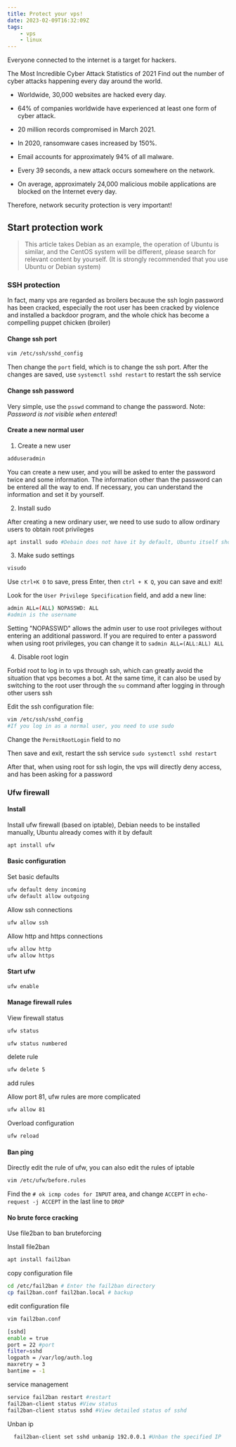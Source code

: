 ```yaml
---
title: Protect your vps!
date: 2023-02-09T16:32:09Z
tags:
    - vps
    - linux
---
```


Everyone connected to the internet is a target for hackers.

The Most Incredible Cyber Attack Statistics of 2021 Find out the number of cyber attacks happening every day around the world.

<!--more-->

- Worldwide, 30,000 websites are hacked every day.

- 64% of companies worldwide have experienced at least one form of cyber attack.

- 20 million records compromised in March 2021.

- In 2020, ransomware cases increased by 150%.

- Email accounts for approximately 94% of all malware.

- Every 39 seconds, a new attack occurs somewhere on the network.

- On average, approximately 24,000 malicious mobile applications are blocked on the Internet every day.

Therefore, network security protection is very important!

## Start protection work

> This article takes Debian as an example, the operation of Ubuntu is similar, and the CentOS system will be different, please search for relevant content by yourself. (It is strongly recommended that you use Ubuntu or Debian system)

### SSH protection

In fact, many vps are regarded as broilers because the ssh login password has been cracked, especially the root user has been cracked by violence and installed a backdoor program, and the whole chick has become a compelling puppet chicken (broiler)

#### Change ssh port

```bash
vim /etc/ssh/sshd_config
```

Then change the `port` field, which is to change the ssh port. After the changes are saved, use `systemctl sshd restart` to restart the ssh service

#### Change ssh password

Very simple, use the `psswd` command to change the password.
Note: _Password is not visible when entered_!

#### Create a new normal user

1. Create a new user

```bash
adduseradmin
```

You can create a new user, and you will be asked to enter the password twice and some information. The information other than the password can be entered all the way to end. If necessary, you can understand the information and set it by yourself.

2. Install sudo

After creating a new ordinary user, we need to use sudo to allow ordinary users to obtain root privileges

```bash
apt install sudo #Debain does not have it by default, Ubuntu itself should have been installed
```

3. Make sudo settings

```bash
visudo
```

Use `ctrl+K O` to save, press Enter, then `ctrl + K Q`, you can save and exit!

Look for the `User Privilege Specification` field, and add a new line:

```bash
admin ALL=(ALL) NOPASSWD: ALL
#admin is the username
```

Setting "NOPASSWD" allows the admin user to use root privileges without entering an additional password. If you are required to enter a password when using root privileges, you can change it to `sadmin ALL=(ALL:ALL) ALL`

4. Disable root login

Forbid root to log in to vps through ssh, which can greatly avoid the situation that vps becomes a bot. At the same time, it can also be used by switching to the root user through the `su` command after logging in through other users ssh

Edit the ssh configuration file:

```bash
vim /etc/ssh/sshd_config
#If you log in as a normal user, you need to use sudo
```

Change the `PermitRootLogin` field to no

Then save and exit, restart the ssh service `sudo systemctl sshd restart`

After that, when using root for ssh login, the vps will directly deny access, and has been asking for a password

### Ufw firewall

#### Install

Install ufw firewall (based on iptable), Debian needs to be installed manually, Ubuntu already comes with it by default

```bash
apt install ufw
```

#### Basic configuration

Set basic defaults

```bash
ufw default deny incoming
ufw default allow outgoing
```

Allow ssh connections

```bash
ufw allow ssh
```

Allow http and https connections

```bash
ufw allow http
ufw allow https
```

#### Start ufw

```bash
ufw enable
```

#### Manage firewall rules

View firewall status

```bash
ufw status
```

```bash
ufw status numbered
```

delete rule

```bash
ufw delete 5
```

add rules

Allow port 81, ufw rules are more complicated

```bash
ufw allow 81
```

Overload configuration

```bash
ufw reload
```

#### Ban ping

Directly edit the rule of ufw, you can also edit the rules of iptable

```bash
vim /etc/ufw/before.rules
```

Find the `# ok icmp codes for INPUT` area, and change `ACCEPT` in `echo-request -j ACCEPT` in the last line to `DROP`

#### No brute force cracking

Use file2ban to ban bruteforcing

Install file2ban

```bash
apt install fail2ban
```

copy configuration file

```bash
cd /etc/fail2ban # Enter the fail2ban directory
cp fail2ban.conf fail2ban.local # backup
```

edit configuration file

```bash
vim fail2ban.conf
```

```bash
[sshd]
enable = true
port = 22 #port
filter=sshd
logpath = /var/log/auth.log
maxretry = 3
bantime = -1
```

service management

```bash
service fail2ban restart #restart
fail2ban-client status #View status
fail2ban-client status sshd #View detailed status of sshd
```

Unban ip

```bash
  fail2ban-client set sshd unbanip 192.0.0.1 #Unban the specified IP
```
